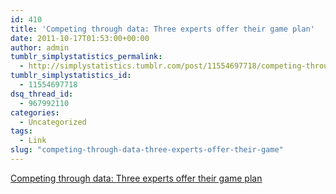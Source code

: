 ```yaml
---
id: 410
title: 'Competing through data: Three experts offer their game plan'
date: 2011-10-17T01:53:00+00:00
author: admin
tumblr_simplystatistics_permalink:
  - http://simplystatistics.tumblr.com/post/11554697718/competing-through-data-three-experts-offer-their-game
tumblr_simplystatistics_id:
  - 11554697718
dsq_thread_id:
  - 967992110
categories:
  - Uncategorized
tags:
  - Link
slug: "competing-through-data-three-experts-offer-their-game"
---
```

[Competing through data: Three experts offer their game plan](https://www.facebook.com/video/video.php?v=10150407246723134)
